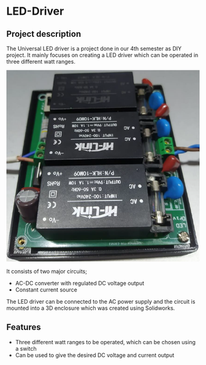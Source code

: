 # LED-Driver
## Project description

The Universal LED driver is a project done in our 4th semester as DIY project. It mainly focuses on creating a LED driver which can be operated in three different watt ranges.


<p align="center">
  <img height="500" src="LED_Driver.png">
</p>

It consists of two major circuits;
- AC-DC converter with regulated DC voltage output
- Constant current source

The LED driver can be connected to the AC power supply and the circuit is mounted into a 3D enclosure which was created using Solidworks.

## Features
- Three different watt ranges to be operated, which can be chosen using a switch
- Can be used to give the desired DC voltage and current output

